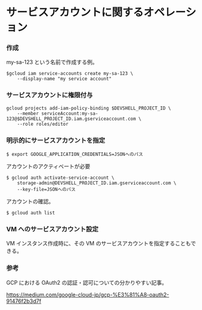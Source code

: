 
# サービスアカウントに関するオペレーション

### 作成

my-sa-123 という名前で作成する例。

```
$gcloud iam service-accounts create my-sa-123 \
    --display-name "my service account"
```

### サービスアカウントに権限付与

```
gcloud projects add-iam-policy-binding $DEVSHELL_PROJECT_ID \
    --member serviceAccount:my-sa-123@$DEVSHELL_PROJECT_ID.iam.gserviceaccount.com \
    --role roles/editor
```

### 明示的にサービスアカウントを指定

```
$ export GOOGLE_APPLICATION_CREDENTIALS=JSONへのパス
```

アカウントのアクティベートが必要

```
$ gcloud auth activate-service-account \      
    storage-admin@DEVSHELL_PROJECT_ID.iam.gserviceaccount.com \
    --key-file=JSONへのパス
```

アカウントの確認。

```
$ gcloud auth list
```

### VM へのサービスアカウント設定

VM インスタンス作成時に、その VM のサービスアカウントを指定することもできる。

### 参考

GCP における OAuth2 の認証・認可についての分かりやすい記事。

https://medium.com/google-cloud-jp/gcp-%E3%81%A8-oauth2-91476f2b3d7f
